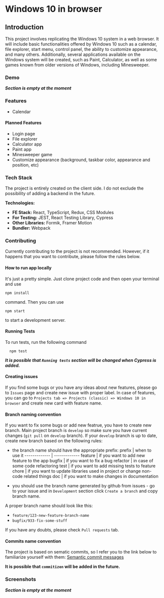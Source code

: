 # Windows 10 in browser

## Introduction

This project involves replicating the Windows 10 system in a web browser. It will include basic functionalities offered by Windows 10 such as a calendar, file explorer, start menu, control panel, the ability to customize appearance, and many others. Additionally, several applications available on the Windows system will be created, such as Paint, Calculator, as well as some games known from older versions of Windows, including Minesweeper.

### Demo

**_Section is empty at the moment_**

### Features

- Calendar

#### Planned Features

- Login page
- File explorer
- Calculator app
- Paint app
- Minesweeper game
- Customize appearance (background, taskbar color, appearance and position, etc)

### Tech Stack

The project is entirely created on the client side. I do not exclude the possibility of adding a backend in the future.

**Technologies:**

- **FE Stack:** React, TypeScript, Redux, CSS Modules
- **For Testing:** JEST, React Testing Library, Cypress
- **Other Libraries:** Formik, Framer Motion
- **Bundler:** Webpack

### Contributing

Currently contributing to the project is not recommended. However, if it happens that you want to contribute, please follow the rules below.

#### How to run app locally

It's just a pretty simple. Just clone project code and then open your terminal and use

```
npm install
```

command. Then you can use

```
npm start
```

to start a development server.

#### Running Tests

To run tests, run the following command

```
  npm test
```

**_It is possible that `Running tests` section will be changed when Cypress is added._**

#### Creating issues

If you find some bugs or you have any ideas about new features, please go to `Issues` page and create new issue with proper label. In case of features, you can go to `Projects tab => Projects (classic) => Windows 10 in browser` and create new card with feature name.

#### Branch naming convention

If you want to fix some bugs or add new featrue, you have to create new branch. Main project branch is `develop` so make sure you have current changes (`git pull` on `develop` branch). If your `develop` branch is up to date, create new branch based on the following rules:

- the branch name should have the appropriate prefix:
  prefix | when to use it
  ------------- | -------------
  feature | if you want to add new feature to the app
  bugfix | if you want to fix a bug
  refactor | in case of some code refactoring
  test | if you want to add missing tests to feature
  chore | if you want to update libraries used in project or change non-code related things
  doc | if you want to make changes in documentation

- you should use the branch name generated by github from issues - go to your issue and in `Development` section click `Create a branch` and copy branch name.

A proper branch name should look like this:

- `feature/123-new-feature-branch-name`
- `bugfix/933-fix-some-stuff`

If you have any doubts, please check `Pull requests` tab.

#### Commits name convention

The project is based on sematic commits, so I refer you to the link below to familiarize yourself with them: [Semantic commit messages](https://gist.github.com/joshbuchea/6f47e86d2510bce28f8e7f42ae84c716)

**It is possible that `commitizen` will be added in the future.**

### Screenshots

**_Section is empty at the moment_**
